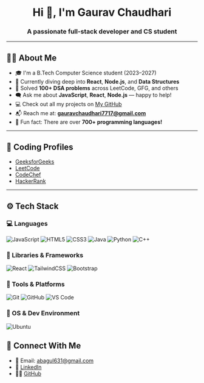 <h1 align="center">Hi 👋, I'm Gaurav Chaudhari</h1>
<h3 align="center">A passionate full-stack developer and CS student</h3>

---

## 👨‍💻 About Me

- 🎓 I'm a B.Tech Computer Science student (2023–2027)  
- 🌱 Currently diving deep into **React**, **Node.js**, and **Data Structures**  
- 🧠 Solved **100+ DSA problems** across LeetCode, GFG, and others  
- 🗨️ Ask me about **JavaScript**, **React**, **Node.js** — happy to help!  
- 💻 Check out all my projects on [My GitHub](https://github.com/your-username)  
- 📬 Reach me at: **gauravchaudhari7717@gmail.com**  
- 🤯 Fun fact: There are over **700+ programming languages!**

---

## 🧠 Coding Profiles

- [GeeksforGeeks](#)  
- [LeetCode](#)  
- [CodeChef](#)  
- [HackerRank](#)

---

## ⚙️ Tech Stack

### 💻 Languages
![JavaScript](https://img.shields.io/badge/-JavaScript-F7DF1E?style=flat&logo=javascript)
![HTML5](https://img.shields.io/badge/-HTML5-E34F26?style=flat&logo=html5)
![CSS3](https://img.shields.io/badge/-CSS3-1572B6?style=flat&logo=css3)
![Java](https://img.shields.io/badge/-Java-007396?style=flat&logo=java)
![Python](https://img.shields.io/badge/-Python-3776AB?style=flat&logo=python)
![C++](https://img.shields.io/badge/-C++-00599C?style=flat&logo=c%2b%2b)

### 🧰 Libraries & Frameworks
![React](https://img.shields.io/badge/-React-61DAFB?style=flat&logo=react)
![TailwindCSS](https://img.shields.io/badge/-TailwindCSS-06B6D4?style=flat&logo=tailwindcss)
![Bootstrap](https://img.shields.io/badge/-Bootstrap-7952B3?style=flat&logo=bootstrap)

### 🔧 Tools & Platforms
![Git](https://img.shields.io/badge/-Git-F05032?style=flat&logo=git)
![GitHub](https://img.shields.io/badge/-GitHub-181717?style=flat&logo=github)
![VS Code](https://img.shields.io/badge/-VSCode-007ACC?style=flat&logo=visual-studio-code)



### 🐧 OS & Dev Environment
![Ubuntu](https://img.shields.io/badge/-Ubuntu-E95420?style=flat&logo=ubuntu)


## 📱 Connect With Me

- 📧 Email: abagul631@gmail.com
- 💼 [LinkedIn](#)
- 🧑‍💻 [GitHub](https://github.com/your-username)
